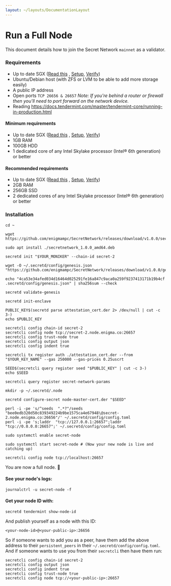```yaml
---
layout: ~/layouts/DocumentationLayout
---
```


# Run a Full Node


This document details how to join the Secret Network `mainnet` as a validator.

###  Requirements

*   Up to date SGX ([Read this](https://learn.scrt.network/sgx.html) , [Setup](/validators-and-full-nodes/setup-sgx.html), [Verify](/validators-and-full-nodes/verify-sgx.html))
*   Ubuntu/Debian host (with ZFS or LVM to be able to add more storage easily)
*   A public IP address
*   Open ports `TCP 26656 & 26657` _Note: If you're behind a router or firewall then you'll need to port forward on the network device._
*   Reading https://docs.tendermint.com/master/tendermint-core/running-in-production.html

####  Minimum requirements

*   Up to date SGX ([Read this](https://learn.scrt.network/sgx.html) , [Setup](/validators-and-full-nodes/setup-sgx.html), [Verify](/validators-and-full-nodes/verify-sgx.html))
*   1GB RAM
*   100GB HDD
*   1 dedicated core of any Intel Skylake processor (Intel® 6th generation) or better

####  Recommended requirements

*   Up to date SGX ([Read this](https://learn.scrt.network/sgx.html) , [Setup](/validators-and-full-nodes/setup-sgx.html), [Verify](/validators-and-full-nodes/verify-sgx.html))
*   2GB RAM
*   256GB SSD
*   2 dedicated cores of any Intel Skylake processor (Intel® 6th generation) or better

###  Installation

```
cd ~

wget https://github.com/enigmampc/SecretNetwork/releases/download/v1.0.0/secretnetwork_1.0.0_amd64.deb

sudo apt install ./secretnetwork_1.0.0_amd64.deb

secretd init "$YOUR_MONIKER" --chain-id secret-2

wget -O ~/.secretd/config/genesis.json "https://github.com/enigmampc/SecretNetwork/releases/download/v1.0.0/genesis.json"

echo "4ca53e34afed034d16464d025291fe16a847c9aca0a259f9237413171b19b4cf .secretd/config/genesis.json" | sha256sum --check

secretd validate-genesis

secretd init-enclave

PUBLIC_KEY$(secretd parse attestation_cert.der 2> /dev/null | cut -c 3-)
echo $PUBLIC_KEY

secretcli config chain-id secret-2
secretcli config node tcp://secret-2.node.enigma.co:26657
secretcli config trust-node true
secretcli config output json
secretcli config indent true

secretcli tx register auth ./attestation_cert.der --from "$YOUR_KEY_NAME" --gas 250000 --gas-prices 0.25uscrt

SEED$(secretcli query register seed "$PUBLIC_KEY" | cut -c 3-)
echo $SEED

secretcli query register secret-network-params

mkdir -p ~/.secretd/.node

secretd configure-secret node-master-cert.der "$SEED"

perl -i -pe 's/^seeds  ".*?"/seeds  "bee0edb320d50c839349224b9be1575ca4e67948\@secret-2.node.enigma.co:26656"/' ~/.secretd/config/config.toml
perl -i -pe 's;laddr  "tcp://127.0.0.1:26657";laddr  "tcp://0.0.0.0:26657";' ~/.secretd/config/config.toml

sudo systemctl enable secret-node

sudo systemctl start secret-node # (Now your new node is live and catching up)

secretcli config node tcp://localhost:26657

```

You are now a full node. 🎉

####  See your node's logs:

```
journalctrl -u secret-node -f

```

####  Get your node ID with:

```
secretd tendermint show-node-id

```

And publish yourself as a node with this ID:

```
<your-node-id>@<your-public-ip>:26656

```

So if someone wants to add you as a peer, have them add the above address to their `persistent_peers` in their `~/.secretd/config/config.toml`.  
And if someone wants to use you from their `secretcli` then have them run:

```
secretcli config chain-id secret-2
secretcli config output json
secretcli config indent true
secretcli config trust-node true
secretcli config node tcp://<your-public-ip>:26657

```
